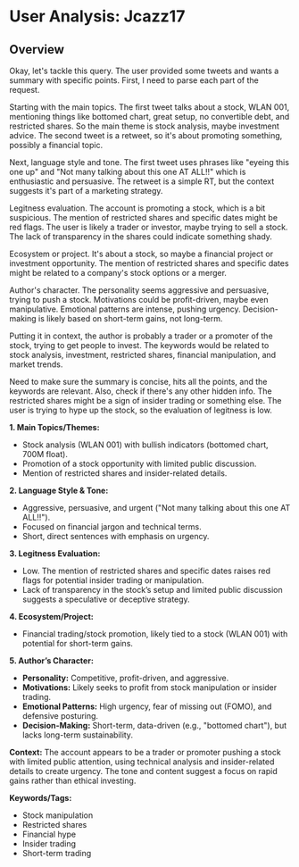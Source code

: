 # User Analysis: Jcazz17

## Overview

<think>
Okay, let's tackle this query. The user provided some tweets and wants a summary with specific points. First, I need to parse each part of the request.

Starting with the main topics. The first tweet talks about a stock, WLAN 001, mentioning things like bottomed chart, great setup, no convertible debt, and restricted shares. So the main theme is stock analysis, maybe investment advice. The second tweet is a retweet, so it's about promoting something, possibly a financial topic.

Next, language style and tone. The first tweet uses phrases like "eyeing this one up" and "Not many talking about this one AT ALL!!" which is enthusiastic and persuasive. The retweet is a simple RT, but the context suggests it's part of a marketing strategy.

Legitness evaluation. The account is promoting a stock, which is a bit suspicious. The mention of restricted shares and specific dates might be red flags. The user is likely a trader or investor, maybe trying to sell a stock. The lack of transparency in the shares could indicate something shady.

Ecosystem or project. It's about a stock, so maybe a financial project or investment opportunity. The mention of restricted shares and specific dates might be related to a company's stock options or a merger.

Author's character. The personality seems aggressive and persuasive, trying to push a stock. Motivations could be profit-driven, maybe even manipulative. Emotional patterns are intense, pushing urgency. Decision-making is likely based on short-term gains, not long-term.

Putting it in context, the author is probably a trader or a promoter of the stock, trying to get people to invest. The keywords would be related to stock analysis, investment, restricted shares, financial manipulation, and market trends.

Need to make sure the summary is concise, hits all the points, and the keywords are relevant. Also, check if there's any other hidden info. The restricted shares might be a sign of insider trading or something else. The user is trying to hype up the stock, so the evaluation of legitness is low.
</think>

**1. Main Topics/Themes:**  
- Stock analysis (WLAN 001) with bullish indicators (bottomed chart, 700M float).  
- Promotion of a stock opportunity with limited public discussion.  
- Mention of restricted shares and insider-related details.  

**2. Language Style & Tone:**  
- Aggressive, persuasive, and urgent ("Not many talking about this one AT ALL!!").  
- Focused on financial jargon and technical terms.  
- Short, direct sentences with emphasis on urgency.  

**3. Legitness Evaluation:**  
- Low. The mention of restricted shares and specific dates raises red flags for potential insider trading or manipulation.  
- Lack of transparency in the stock’s setup and limited public discussion suggests a speculative or deceptive strategy.  

**4. Ecosystem/Project:**  
- Financial trading/stock promotion, likely tied to a stock (WLAN 001) with potential for short-term gains.  

**5. Author’s Character:**  
- **Personality:** Competitive, profit-driven, and aggressive.  
- **Motivations:** Likely seeks to profit from stock manipulation or insider trading.  
- **Emotional Patterns:** High urgency, fear of missing out (FOMO), and defensive posturing.  
- **Decision-Making:** Short-term, data-driven (e.g., "bottomed chart"), but lacks long-term sustainability.  

**Context:** The account appears to be a trader or promoter pushing a stock with limited public attention, using technical analysis and insider-related details to create urgency. The tone and content suggest a focus on rapid gains rather than ethical investing.  

**Keywords/Tags:**  
- Stock manipulation  
- Restricted shares  
- Financial hype  
- Insider trading  
- Short-term trading
